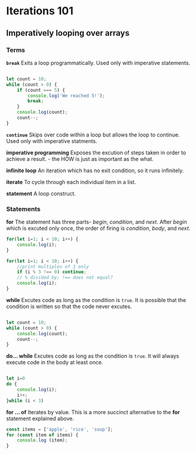 # Iterations 101
## Imperatively looping over arrays

### Terms 

**`break`**
Exits a loop programmatically. Used only with imperative statements. 

```javascript

let count = 10;
while (count > 0) {
    if (count === 5) {
        console.log('We reached 5!');
        break;
    } 
    console.log(count);
    count--;
}
```

**`continue`**
Skips over code within a loop but allows the loop to continue. Used only with imperative statments. 

**imperative programming**
Exposes the excution of steps taken in order to achieve a result. - the HOW is just as important as the what. 

**infinite loop**
An iteration which has no exit condition, so it runs infinitely. 

**iterate**
To cycle through each individual item in a list. 

**statement**
A loop construct. 

### Statements

**for**
The statement has three parts- _begin_, _condition_, and _next_. After _begin_ which is excuted only once, the order of firing is _condition_, _body_, and _next_. 

```javascript
for(let i=1; i < 10; i++) {
    console.log(i);
}

for(let i=1; i < 10; i++) {
    //print multiples of 3 only
    if (i % 3 !== 0) continue;
    // % divided by; !== does not equal? 
    console.log(i);
}

```

**while**
Excutes code as long as the condition is `true`. It is possible that the condition is written so that the code never excutes. 

```javascript 

let count = 10;
while (count > 0) {
    console.log(count);
    count--;
}

```

**do... while**
Excutes code as long as the condition is `true`. It will always execute code in the body at least once. 

```javascript

let i=0
do {
    console.log(i);
    i++;
}while (i < 3)
```

**for ... of**
Iterates by value. This is a more succinct alternative to the **for** statement explained above. 

```javascript 
const items = ['apple', 'rice', 'soup'];
for (const item of items) {
    console.log (item);
}

```
